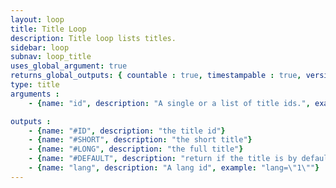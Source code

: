 ```yaml
---
layout: loop
title: Title Loop
description: Title loop lists titles.
sidebar: loop
subnav: loop_title
uses_global_argument: true
returns_global_outputs: { countable : true, timestampable : true, versionable : false }
type: title
arguments :
    - {name: "id", description: "A single or a list of title ids.", example: "id=\"2\", id=\"1,4,7\""}

outputs :
    - {name: "#ID", description: "the title id"}
    - {name: "#SHORT", description: "the short title"}
    - {name: "#LONG", description: "the full title"}
    - {name: "#DEFAULT", description: "return if the title is by default title"}
    - {name: "lang", description: "A lang id", example: "lang=\"1\""}
---
```


